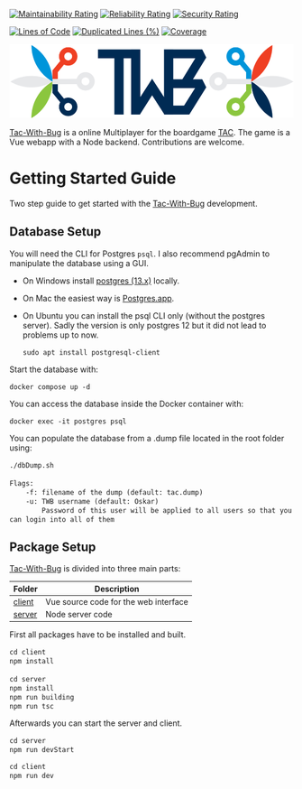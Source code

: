 [![Maintainability Rating](https://sonarcloud.io/api/project_badges/measure?project=panwauu_tac-with-bug&metric=sqale_rating)](https://sonarcloud.io/summary/new_code?id=panwauu_tac-with-bug)
[![Reliability Rating](https://sonarcloud.io/api/project_badges/measure?project=panwauu_tac-with-bug&metric=reliability_rating)](https://sonarcloud.io/summary/new_code?id=panwauu_tac-with-bug)
[![Security Rating](https://sonarcloud.io/api/project_badges/measure?project=panwauu_tac-with-bug&metric=security_rating)](https://sonarcloud.io/summary/new_code?id=panwauu_tac-with-bug)

[![Lines of Code](https://sonarcloud.io/api/project_badges/measure?project=panwauu_tac-with-bug&metric=ncloc)](https://sonarcloud.io/summary/new_code?id=panwauu_tac-with-bug)
[![Duplicated Lines (%)](https://sonarcloud.io/api/project_badges/measure?project=panwauu_tac-with-bug&metric=duplicated_lines_density)](https://sonarcloud.io/summary/new_code?id=panwauu_tac-with-bug)
[![Coverage](https://sonarcloud.io/api/project_badges/measure?project=panwauu_tac-with-bug&metric=coverage)](https://sonarcloud.io/summary/new_code?id=panwauu_tac-with-bug)

[![TWB Logo](client/src/assets/TwbLogo.png)](https://tac-with-bug.herokuapp.com/)

[Tac-With-Bug](https://tac-with-bug.herokuapp.com/) is a online Multiplayer for the boardgame [TAC](https://shop.spiel-tac.de/Home). The game is a Vue webapp with a Node backend. Contributions are welcome.

# Getting Started Guide

Two step guide to get started with the [Tac-With-Bug](https://tac-with-bug.herokuapp.com/) development.

## Database Setup

You will need the CLI for Postgres `psql`. I also recommend pgAdmin to manipulate the database using a GUI.

- On Windows install [postgres (13.x)](https://www.postgresql.org/download/) locally.

- On Mac the easiest way is [Postgres.app](https://postgresapp.com).

- On Ubuntu you can install the psql CLI only (without the postgres server). Sadly the version is only postgres 12 but it did not lead to problems up to now.

  ```
  sudo apt install postgresql-client
  ```

Start the database with:

```
docker compose up -d
```

You can access the database inside the Docker container with:

```
docker exec -it postgres psql
```

You can populate the database from a .dump file located in the root folder using:

```
./dbDump.sh

Flags:
    -f: filename of the dump (default: tac.dump)
    -u: TWB username (default: Oskar)
        Password of this user will be applied to all users so that you can login into all of them
```

## Package Setup

[Tac-With-Bug](https://tac-with-bug.herokuapp.com/) is divided into three main parts:

| Folder             | Description                           |
| ------------------ | ------------------------------------- |
| [client](./client) | Vue source code for the web interface |
| [server](./server) | Node server code                      |

First all packages have to be installed and built.

```shell
cd client
npm install

cd server
npm install
npm run building
npm run tsc
```

Afterwards you can start the server and client.

```shell
cd server
npm run devStart
```

```shell
cd client
npm run dev
```
